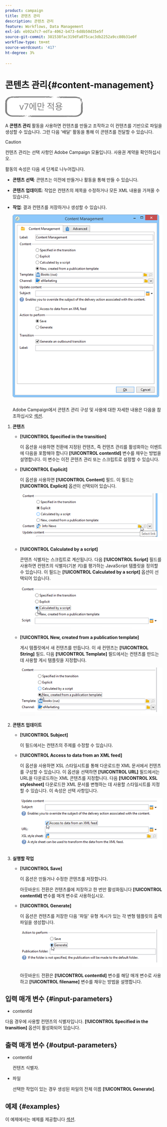 ```yaml
---
product: campaign
title: 콘텐츠 관리
description: 콘텐츠 관리
feature: Workflows, Data Management
exl-id: eb92a7c7-edfa-4062-b473-6d8b50d35e5f
source-git-commit: 381538fac319dfa075cac3db2252a9cc80b31e0f
workflow-type: tm+mt
source-wordcount: '417'
ht-degree: 3%

---
```


# 콘텐츠 관리{#content-management}

![](../../assets/v7-only.svg)

A **콘텐츠 관리** 활동을 사용하면 컨텐츠를 만들고 조작하고 이 컨텐츠를 기반으로 파일을 생성할 수 있습니다. 그런 다음 &#39;배달&#39; 활동을 통해 이 콘텐츠를 전달할 수 있습니다.

>[!CAUTION]
>
>컨텐츠 관리는 선택 사항인 Adobe Campaign 모듈입니다. 사용권 계약을 확인하십시오.

활동의 속성은 다음 세 단계로 나누어집니다.

* **콘텐츠 선택**: 콘텐츠는 이전에 만들거나 활동을 통해 만들 수 있습니다.
* **콘텐츠 업데이트**: 작업은 컨텐츠의 제목을 수정하거나 모든 XML 내용을 가져올 수 있습니다.
* **작업**: 결과 컨텐츠를 저장하거나 생성할 수 있습니다.

   ![](assets/content_mgmt_edit.png)

   Adobe Campaign에서 콘텐츠 관리 구성 및 사용에 대한 자세한 내용은 다음을 참조하십시오 [섹션](../../delivery/using/about-content-management.md).

1. **콘텐츠**

   * **[!UICONTROL Specified in the transition]**

      이 옵션을 사용하면 전환에 지정된 컨텐츠, 즉 컨텐츠 관리를 활성화하는 이벤트에 다음을 포함해야 합니다 **[!UICONTROL contentId]** 변수를 채우는 방법을 설명합니다. 이 변수는 이전 콘텐츠 관리 또는 스크립트로 설정할 수 있습니다.

   * **[!UICONTROL Explicit]**

      이 옵션을 사용하면 **[!UICONTROL Content]** 필드. 이 필드는 **[!UICONTROL Explicit]** 옵션이 선택되어 있습니다.

      ![](assets/content_mgmt_explicit.png)

   * **[!UICONTROL Calculated by a script]**

      콘텐츠 식별자는 스크립트로 계산됩니다. 다음 **[!UICONTROL Script]** 필드를 사용하면 컨텐츠의 식별자(기본 키)를 평가하는 JavaScript 템플릿을 정의할 수 있습니다. 이 필드는 **[!UICONTROL Calculated by a script]** 옵션이 선택되어 있습니다.

      ![](assets/content_mgmt_script.png)

   * **[!UICONTROL New, created from a publication template]**

      게시 템플릿에서 새 컨텐츠를 만듭니다. 이 새 컨텐츠는 **[!UICONTROL String]** 필드. 다음 **[!UICONTROL Template]** 필드에서는 컨텐츠를 만드는 데 사용할 게시 템플릿을 지정합니다.

      ![](assets/content_mgmt_new.png)

1. **콘텐츠 업데이트**

   * **[!UICONTROL Subject]**

      이 필드에서는 컨텐츠의 주제를 수정할 수 있습니다.

   * **[!UICONTROL Access to data from an XML feed]**

      이 옵션을 사용하면 XSL 스타일시트를 통해 다운로드한 XML 문서에서 컨텐츠를 구성할 수 있습니다. 이 옵션을 선택하면 **[!UICONTROL URL]** 필드에서는 URL을 다운로드하는 XML 콘텐츠를 지정합니다. 다음 **[!UICONTROL XSL stylesheet]** 다운로드한 XML 문서를 변형하는 데 사용할 스타일시트를 지정할 수 있습니다. 이 속성은 선택 사항입니다.

      ![](assets/content_mgmt_xmlcontent.png)

1. **실행할 작업**

   * **[!UICONTROL Save]**

      이 옵션은 만들거나 수정한 콘텐츠를 저장합니다.

      아웃바운드 전환은 컨텐츠를에 저장하고 한 번만 활성화됩니다 **[!UICONTROL contentId]** 변수를 매개 변수로 사용하십시오.

   * **[!UICONTROL Generate]**

      이 옵션은 컨텐츠를 저장한 다음 &#39;파일&#39; 유형 게시가 있는 각 변형 템플릿의 출력 파일을 생성합니다.

      ![](assets/content_mgmt_generate.png)

      아웃바운드 전환은 **[!UICONTROL contentId]** 변수를 해당 매개 변수로 사용하고 **[!UICONTROL filename]** 변수를 채우는 방법을 설명합니다.

## 입력 매개 변수 {#input-parameters}

* contentId

다음 경우에 사용할 컨텐츠의 식별자입니다. **[!UICONTROL Specified in the transition]** 옵션이 활성화되어 있습니다.

## 출력 매개 변수 {#output-parameters}

* contentId

   컨텐츠 식별자.

* 파일

   선택한 작업이 있는 경우 생성된 파일의 전체 이름 **[!UICONTROL Generate]**.

## 예제 {#examples}

이 예제에서는 예제를 제공합니다 [섹션](../../delivery/using/automating-via-workflows.md#examples).
